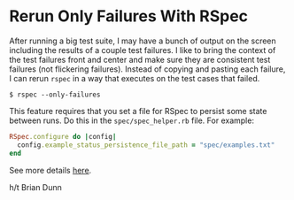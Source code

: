 # Rerun Only Failures With RSpec

After running a big test suite, I may have a bunch of output on the screen
including the results of a couple test failures. I like to bring the context
of the test failures front and center and make sure they are consistent test
failures (not flickering failures). Instead of copying and pasting each
failure, I can rerun `rspec` in a way that executes on the test cases that
failed.

```
$ rspec --only-failures
```

This feature requires that you set a file for RSpec to persist some state
between runs. Do this in the `spec/spec_helper.rb` file. For example:

```ruby
RSpec.configure do |config|
  config.example_status_persistence_file_path = "spec/examples.txt"
end
```

See more details
[here](https://relishapp.com/rspec/rspec-core/docs/command-line/only-failures).

h/t Brian Dunn
